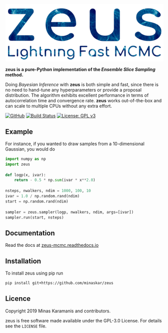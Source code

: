 ![logo](logo.png)

**zeus is a pure-Python implementation of the *Ensemble Slice Sampling* method.**

 Doing *Bayesian Inference* with **zeus** is both simple and fast, since there is no need to hand-tune any hyperparameters or provide a proposal distribution. The algorithm exhibits excellent performance in terms of autocorrelation time and convergence rate. **zeus** works out-of-the-box and can scale to multiple CPUs without any extra effort.

[![GitHub](https://img.shields.io/badge/GitHub-minaskar%2Fzeus-blue)](https://github.com/minaskar/zeus)
[![Build Status](https://travis-ci.com/minaskar/zeus.svg?token=xnVWRZ3TFg1zxQYQyLs4&branch=master)](https://travis-ci.com/minaskar/zeus)
[![License: GPL v3](https://img.shields.io/badge/License-GPLv3-blue.svg)](https://github.com/minaskar/zeus/blob/master/LICENSE)

## Example

For instance, if you wanted to draw samples from a 10-dimensional Gaussian, you would do

```python
import numpy as np
import zeus

def logp(x, ivar):
    return - 0.5 * np.sum(ivar * x**2.0)

nsteps, nwalkers, ndim = 1000, 100, 10
ivar = 1.0 / np.random.rand(ndim)
start = np.random.rand(ndim)

sampler = zeus.sampler(logp, nwalkers, ndim, args=[ivar])
sampler.run(start, nsteps)
```

## Documentation

Read the docs at [zeus-mcmc.readthedocs.io](https://zeus-mcmc.readthedocs.io)


## Installation

To install zeus using pip run

```bash
pip install git+https://github.com/minaskar/zeus
```

## Licence

Copyright 2019 Minas Karamanis and contributors.

zeus is free software made available under the GPL-3.0 License. For details see the `LICENSE` file.
